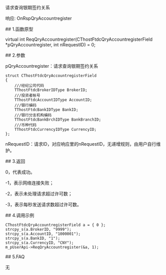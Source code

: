 <p>请求查询银期签约关系</p>
<p>响应: OnRspQryAccountregister</p>
<span class="anchor" id="639aedb3-a670-421d-976b-113e43cdea26"></span>
## 1.函数原型
<p>virtual int ReqQryAccountregister(CThostFtdcQryAccountregisterField *pQryAccountregister, int nRequestID) = 0;</p>
<span class="anchor" id="fc55e26e-9b5a-4e17-8cdb-0646d849bd8a"></span>
## 2.参数
<p>pQryAccountregister：请求查询银期签约关系</p>
<pre><code>struct CThostFtdcQryAccountregisterField
{
    ///经纪公司代码
    TThostFtdcBrokerIDType BrokerID;
    ///投资者帐号
    TThostFtdcAccountIDType AccountID;
    ///银行编码
    TThostFtdcBankIDType BankID;
    ///银行分支机构编码
    TThostFtdcBankBrchIDType BankBranchID;
    ///币种代码
    TThostFtdcCurrencyIDType CurrencyID;
};
</code></pre>
<p>nRequestID：请求ID，对应响应里的nRequestID，无递增规则，由用户自行维护。</p>
<span class="anchor" id="abf7c406-47bb-423e-bbe5-161ab9e20319"></span>
## 3.返回
<p>0，代表成功。</p>
<p>-1，表示网络连接失败；</p>
<p>-2，表示未处理请求超过许可数；</p>
<p>-3，表示每秒发送请求数超过许可数。</p>
<span class="anchor" id="15c8d4e2-bcc5-4c82-ae6b-391a20023083"></span>
## 4.调用示例
<pre><code>CThostFtdcQryAccountregisterField a = { 0 };
strcpy_s(a.BrokerID, "9999");
strcpy_s(a.AccountID, "1000001");
strcpy_s(a.BankID, "1");
strcpy_s(a.CurrencyID, "CNY");
m_pUserApi-&gt;ReqQryAccountregister(&amp;a, 1);
</code></pre>
<span class="anchor" id="69f1c9bf-10f7-43ed-839c-09062d2e12d1"></span>
## 5.FAQ
<p>无</p>
